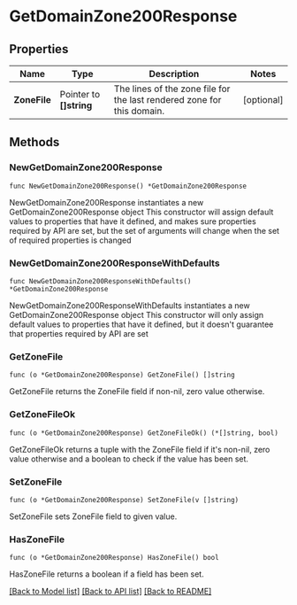 # GetDomainZone200Response

## Properties

Name | Type | Description | Notes
------------ | ------------- | ------------- | -------------
**ZoneFile** | Pointer to **[]string** | The lines of the zone file for the last rendered zone for this domain. | [optional] 

## Methods

### NewGetDomainZone200Response

`func NewGetDomainZone200Response() *GetDomainZone200Response`

NewGetDomainZone200Response instantiates a new GetDomainZone200Response object
This constructor will assign default values to properties that have it defined,
and makes sure properties required by API are set, but the set of arguments
will change when the set of required properties is changed

### NewGetDomainZone200ResponseWithDefaults

`func NewGetDomainZone200ResponseWithDefaults() *GetDomainZone200Response`

NewGetDomainZone200ResponseWithDefaults instantiates a new GetDomainZone200Response object
This constructor will only assign default values to properties that have it defined,
but it doesn't guarantee that properties required by API are set

### GetZoneFile

`func (o *GetDomainZone200Response) GetZoneFile() []string`

GetZoneFile returns the ZoneFile field if non-nil, zero value otherwise.

### GetZoneFileOk

`func (o *GetDomainZone200Response) GetZoneFileOk() (*[]string, bool)`

GetZoneFileOk returns a tuple with the ZoneFile field if it's non-nil, zero value otherwise
and a boolean to check if the value has been set.

### SetZoneFile

`func (o *GetDomainZone200Response) SetZoneFile(v []string)`

SetZoneFile sets ZoneFile field to given value.

### HasZoneFile

`func (o *GetDomainZone200Response) HasZoneFile() bool`

HasZoneFile returns a boolean if a field has been set.


[[Back to Model list]](../README.md#documentation-for-models) [[Back to API list]](../README.md#documentation-for-api-endpoints) [[Back to README]](../README.md)


